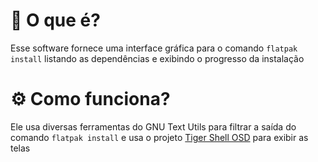 # :thinking: O que é?

Esse software fornece uma interface gráfica para o comando `flatpak install` listando as dependências e exibindo o progresso da instalação

# :gear: Como funciona?

Ele usa diversas ferramentas do GNU Text Utils para filtrar a saída do comando `flatpak install` e usa o projeto [Tiger Shell OSD](https://github.com/Tiger-OperatingSystem/tiger-shell-osd) para exibir as telas
